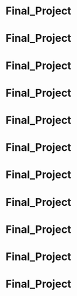 # Final_Project
# Final_Project
# Final_Project
# Final_Project
# Final_Project
# Final_Project
# Final_Project
# Final_Project
# Final_Project
# Final_Project
# Final_Project
